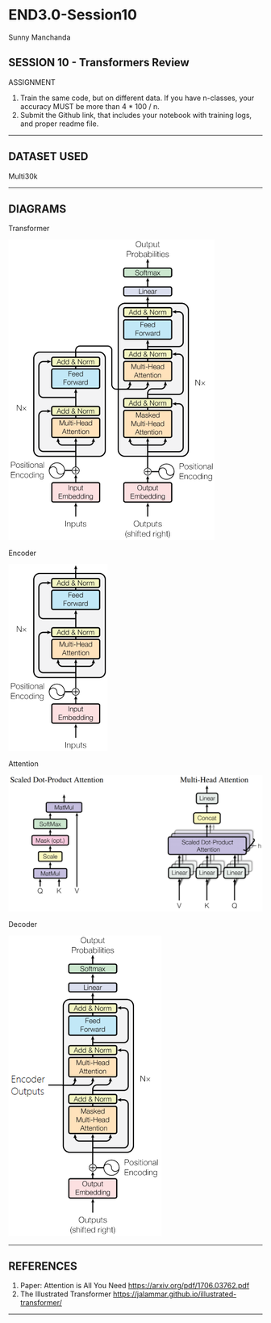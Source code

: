 # END3.0-Session10

Sunny Manchanda

## SESSION 10 - Transformers Review

ASSIGNMENT

1. Train the same code, but on different data. If you have n-classes, your accuracy MUST be more than 4 \* 100 / n.
2. Submit the Github link, that includes your notebook with training logs, and proper readme file.

---

## DATASET USED

Multi30k

---

## DIAGRAMS

Transformer

![Transformer](transformer.png)

Encoder

![Encoder](encoder.png)

Attention

![Transformer](attention.png)

Decoder

![Transformer](decoder.png)

---

## REFERENCES

1. Paper: Attention is All You Need <https://arxiv.org/pdf/1706.03762.pdf>
2. The Illustrated Transformer
   <https://jalammar.github.io/illustrated-transformer/>
---

